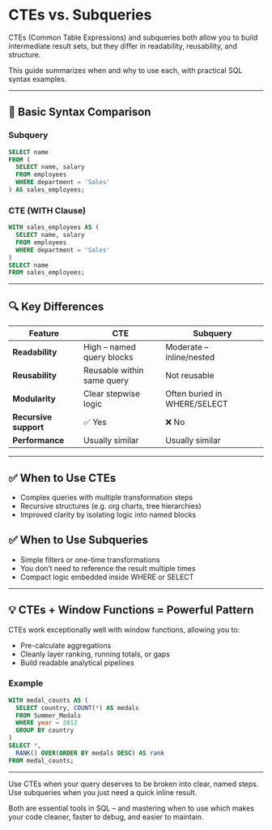 # CTEs vs. Subqueries

CTEs (Common Table Expressions) and subqueries both allow you to build intermediate result sets, but they differ in readability, reusability, and structure.

This guide summarizes when and why to use each, with practical SQL syntax examples.

---

## 🧱 Basic Syntax Comparison

### Subquery

```sql
SELECT name
FROM (
  SELECT name, salary
  FROM employees
  WHERE department = 'Sales'
) AS sales_employees;
```

### CTE (WITH Clause)

```sql
WITH sales_employees AS (
  SELECT name, salary
  FROM employees
  WHERE department = 'Sales'
)
SELECT name
FROM sales_employees;
```

---

## 🔍 Key Differences

| Feature               | CTE                        | Subquery                     |
| --------------------- | -------------------------- | ---------------------------- |
| **Readability**       | High – named query blocks  | Moderate – inline/nested     |
| **Reusability**       | Reusable within same query | Not reusable                 |
| **Modularity**        | Clear stepwise logic       | Often buried in WHERE/SELECT |
| **Recursive support** | ✅ Yes                      | ❌ No                         |
| **Performance**       | Usually similar            | Usually similar              |

---

## ✅ When to Use CTEs

* Complex queries with multiple transformation steps
* Recursive structures (e.g. org charts, tree hierarchies)
* Improved clarity by isolating logic into named blocks

## ✅ When to Use Subqueries

* Simple filters or one-time transformations
* You don’t need to reference the result multiple times
* Compact logic embedded inside WHERE or SELECT

---

## 💡 CTEs + Window Functions = Powerful Pattern

CTEs work exceptionally well with window functions, allowing you to:

* Pre-calculate aggregations
* Cleanly layer ranking, running totals, or gaps
* Build readable analytical pipelines

### Example

```sql
WITH medal_counts AS (
  SELECT country, COUNT(*) AS medals
  FROM Summer_Medals
  WHERE year = 2012
  GROUP BY country
)
SELECT *,
  RANK() OVER(ORDER BY medals DESC) AS rank
FROM medal_counts;
```

---

Use CTEs when your query deserves to be broken into clear, named steps.
Use subqueries when you just need a quick inline result.

Both are essential tools in SQL – and mastering when to use which makes your code cleaner, faster to debug, and easier to maintain.
